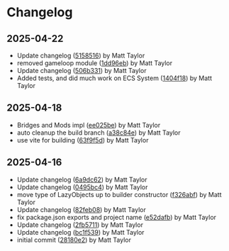 # Changelog


## 2025-04-22
- Update changelog ([5158516](https://github.com/mjt-games/game-ecs-2025/commit/5158516204f75f8e0a7c60f05d8bb95e652acbbb)) by Matt Taylor
- removed gameloop module ([1dd96eb](https://github.com/mjt-games/game-ecs-2025/commit/1dd96eb168dd4799760372b418124bb85cb09332)) by Matt Taylor
- Update changelog ([506b331](https://github.com/mjt-games/game-ecs-2025/commit/506b331987b6f25319c665f899aec289fbcbd69c)) by Matt Taylor
- Added tests, and did much work on ECS System ([1404f18](https://github.com/mjt-games/game-ecs-2025/commit/1404f182fa441941b51ae58257cd4fb5d290fadf)) by Matt Taylor

## 2025-04-18
- Bridges and Mods impl ([ee025be](https://github.com/mjt-games/game-ecs-2025/commit/ee025be2d2ab8c7bd84a98613123a3a2d5f73291)) by Matt Taylor
- auto cleanup the build branch ([a38c84e](https://github.com/mjt-games/game-ecs-2025/commit/a38c84e91bc008050193a792a97312edce4fcbf6)) by Matt Taylor
- use vite for building ([63f9f5d](https://github.com/mjt-games/game-ecs-2025/commit/63f9f5d7ae32b01f9fea6c321b9fc285ed9083dd)) by Matt Taylor

## 2025-04-16
- Update changelog ([6a9dc62](https://github.com/mjt-games/game-ecs-2025/commit/6a9dc623338d7dc5be522c1e96406b9968f5cfee)) by Matt Taylor
- Update changelog ([0495bc4](https://github.com/mjt-games/game-ecs-2025/commit/0495bc47c88473ad558011bec5af39d7091b29e8)) by Matt Taylor
- move type of LazyObjects up to builder constructor ([f326abf](https://github.com/mjt-games/game-ecs-2025/commit/f326abfb47228d6a2b7757b3db21ad51ad249f62)) by Matt Taylor
- Update changelog ([82feb08](https://github.com/mjt-games/game-ecs-2025/commit/82feb08e50d8d70823a9a2d8bf8e20be569b66f8)) by Matt Taylor
- fix package.json exports and project name ([e52dafb](https://github.com/mjt-games/game-ecs-2025/commit/e52dafb15852a3c59b7d2ffabecb84311da9c993)) by Matt Taylor
- Update changelog ([2fb5711](https://github.com/mjt-games/game-ecs-2025/commit/2fb5711a3884e066af14304f11e7b0715fe0c819)) by Matt Taylor
- Update changelog ([bc1f539](https://github.com/mjt-games/game-ecs-2025/commit/bc1f539e2da0704483a6acb2f75e0a0d1762fdf1)) by Matt Taylor
- initial commit ([28180e2](https://github.com/mjt-games/game-ecs-2025/commit/28180e29d87a99e953e4888516f64d8c7808832d)) by Matt Taylor
